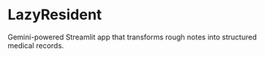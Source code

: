 # LazyResident
Gemini-powered Streamlit app that transforms rough notes into structured medical records.
